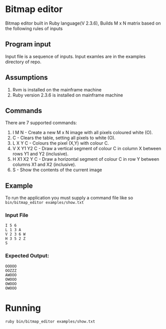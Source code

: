 # Bitmap editor

Bitmap editor built in Ruby language(V 2.3.6),
Builds M x N matrix based on the following rules of inputs

## Program input
Input file is a sequence of inputs.
Input examles are in the examples directory of repo.

## Assumptions
1. Rvm is installed on the mainframe machine
2. Ruby version 2.3.6 is installed on mainframe machine

## Commands
There are 7 supported commands:
1. I M N - Create a new M x N image with all pixels coloured white (O).
2. C - Clears the table, setting all pixels to white (O).
3. L X Y C - Colours the pixel (X,Y) with colour C.
4. V X Y1 Y2 C - Draw a vertical segment of colour C in column X between rows Y1 and Y2 (inclusive).
5. H X1 X2 Y C - Draw a horizontal segment of colour C in row Y between columns X1 and X2 (inclusive).
6. S - Show the contents of the current image


## Example
To run the application you must supply a command file like so `bin/bitmap_editor examples/show.txt`

### Input File

    I 5 6
    L 1 3 A
    V 2 3 6 W
    H 3 5 2 Z
    S


### Expected Output:

    OOOOO
    OOZZZ
    AWOOO
    OWOOO
    OWOOO
    OWOOO


# Running

```shell
ruby bin/bitmap_editor examples/show.txt
```
